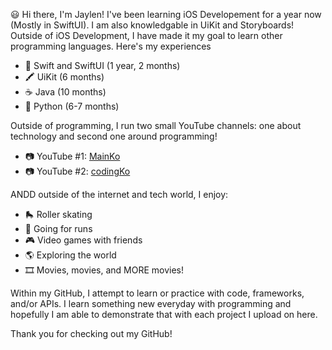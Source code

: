 :smiley: Hi there, I'm Jaylen! I've been learning iOS Developement for a year now (Mostly in SwiftUI). I am also knowledgable in UiKit and Storyboards! Outside of iOS Development, I have made it my goal to learn other programming languages. Here's my experiences

- :iphone: Swift and SwiftUI (1 year, 2 months)
- :crayon: UiKit (6 months)
- :coffee: Java (10 months) 
- :snake: Python (6-7 months) 

Outside of programming, I run two small YouTube channels: one about technology and second one around programming!

- :camera: YouTube #1: [MainKo](https://youtube.com/channel/UCcCKGhjb8yXFmeTmHuthhNw)
- :camera: YouTube #2: [codingKo](https://www.youtube.com/channel/UCdyzflW8voWbWwrEhO6ZXzw)

ANDD outside of the internet and tech world, I enjoy:
- :roller_skate: Roller skating
- :running: Going for runs
- :video_game: Video games with friends
- :earth_americas: Exploring the world
- :film_strip: Movies, movies, and MORE movies!

Within my GitHub, I attempt to learn or practice with code, frameworks, and/or APIs. I learn something new everyday with programming and hopefully I am able to demonstrate that with each project I upload on here. 

Thank you for checking out my GitHub!
